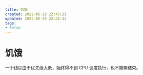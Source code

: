 ```yaml
---
title: 饥饿
created: 2022-05-29 22:45:23
updated: 2022-05-29 22:45:31
tags: 
- #atom
---
```

# 饥饿

一个线程由于优先级太低，始终得不到 CPU 调度执行，也不能够结束。